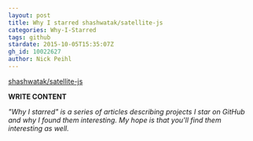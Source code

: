```yaml
---
layout: post
title: Why I starred shashwatak/satellite-js
categories: Why-I-Starred
tags: github
stardate: 2015-10-05T15:35:07Z
gh_id: 10022627
author: Nick Peihl
---
```


[shashwatak/satellite-js](https://github.com/shashwatak/satellite-js)

**WRITE CONTENT**

*"Why I starred" is a series of articles describing projects I star on GitHub and why I found them interesting. My hope is that you'll find them interesting as well.*

